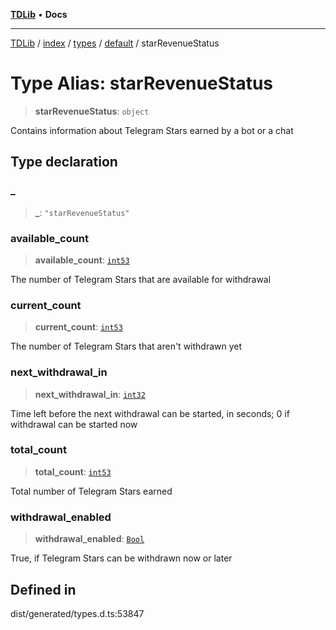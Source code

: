 [**TDLib**](../../../../../../README.md) • **Docs**

***

[TDLib](../../../../../../modules.md) / [index](../../../../../README.md) / [types](../../../README.md) / [default](../README.md) / starRevenueStatus

# Type Alias: starRevenueStatus

> **starRevenueStatus**: `object`

Contains information about Telegram Stars earned by a bot or a chat

## Type declaration

### \_

> **\_**: `"starRevenueStatus"`

### available\_count

> **available\_count**: [`int53`](int53.md)

The number of Telegram Stars that are available for withdrawal

### current\_count

> **current\_count**: [`int53`](int53.md)

The number of Telegram Stars that aren't withdrawn yet

### next\_withdrawal\_in

> **next\_withdrawal\_in**: [`int32`](int32.md)

Time left before the next withdrawal can be started, in seconds; 0 if withdrawal can be started now

### total\_count

> **total\_count**: [`int53`](int53.md)

Total number of Telegram Stars earned

### withdrawal\_enabled

> **withdrawal\_enabled**: [`Bool`](Bool.md)

True, if Telegram Stars can be withdrawn now or later

## Defined in

dist/generated/types.d.ts:53847
